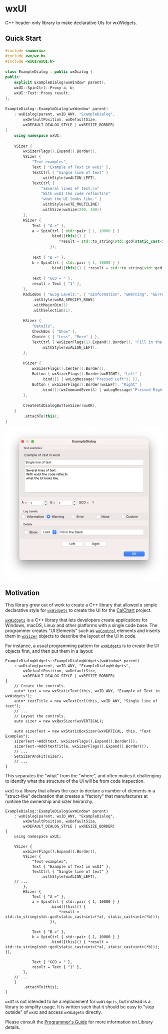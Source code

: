 # wxUI
C++ header-only library to make declarative UIs for wxWidgets.

## Quick Start

```cpp
#include <numeric>
#include <wx/wx.h>
#include <wxUI/wxUI.h>

class ExampleDialog : public wxDialog {
public:
    explicit ExampleDialog(wxWindow* parent);
    wxUI::SpinCtrl::Proxy a, b;
    wxUI::Text::Proxy result;
};

ExampleDialog::ExampleDialog(wxWindow* parent)
    : wxDialog(parent, wxID_ANY, "ExampleDialog",
        wxDefaultPosition, wxDefaultSize,
        wxDEFAULT_DIALOG_STYLE | wxRESIZE_BORDER)
{
    using namespace wxUI;

    VSizer {
        wxSizerFlags().Expand().Border(),
        VSizer {
            "Text examples",
            Text { "Example of Text in wxUI" },
            TextCtrl { "Single line of text" }
                .withStyle(wxALIGN_LEFT),
            TextCtrl {
                "Several lines of text.\n"
                "With wxUI the code reflects\n"
                "what the UI looks like." }
                .withStyle(wxTE_MULTILINE)
                .withSize(wxSize(200, 100))
        },
        HSizer {
            Text { "A =" },
            a = SpinCtrl { std::pair { 1, 10000 } }
                    .bind([this]() {
                        *result = std::to_string(std::gcd(static_cast<int>(*a), static_cast<int>(*b)));
                    }),

            Text { "B =" },
            b = SpinCtrl { std::pair { 1, 10000 } }
                    .bind([this]() { *result = std::to_string(std::gcd(static_cast<int>(*a), static_cast<int>(*b))); }),

            Text { "GCD = " },
            result = Text { "1" },
        },
        RadioBox { "&Log Levels:", { "&Information", "&Warning", "&Error", "&None", "&Custom" } }
            .setStyle(wxRA_SPECIFY_ROWS)
            .withMajorDim(1)
            .withSelection(1),

        HSizer {
            "Details",
            CheckBox { "Show" },
            Choice { { "Less", "More" } },
            TextCtrl { wxSizerFlags(1).Expand().Border(), "Fill in the blank" }
                .withStyle(wxALIGN_LEFT),
        },

        HSizer {
            wxSizerFlags().Center().Border(),
            Button { wxSizerFlags().Border(wxRIGHT), "Left" }
                .bind([] { wxLogMessage("Pressed Left"); }),
            Button { wxSizerFlags().Border(wxLEFT), "Right" }
                .bind([](wxCommandEvent&) { wxLogMessage("Pressed Right"); }),
        },

        CreateStdDialogButtonSizer(wxOK),
    }
        .attachTo(this);
}
```
<img src="docs/images/ExampleDialog.png"/>



## Motivation
This library grew out of work to create a C++ library that allowed a simple declarative style for [`wxWidgets`](https://www.wxwidgets.org) to create the UI for the [CalChart](https://github.com/calband/calchart) project.  

[`wxWidgets`](https://www.wxwidgets.org) is a C++ library that lets developers create applications for Windows, macOS, Linux and other platforms with a single code base.  The programmer creates "UI Elements" such as [`wxControl`](https://docs.wxwidgets.org/3.2/classwx_control.html) elements and inserts them in [`wxSizer`](https://docs.wxwidgets.org/3.2/classwx_sizer.html) objects to describe the layout of the UI in code.

For instance, a usual programming pattern for [`wxWidgets`](https://www.wxwidgets.org) is to create the UI objects first, and then put them in a layout: 

```
ExampleDialogWidgets::ExampleDialogWidgets(wxWindow* parent)
    : wxDialog(parent, wxID_ANY, "ExampleDialogWidgets",
        wxDefaultPosition, wxDefaultSize,
        wxDEFAULT_DIALOG_STYLE | wxRESIZE_BORDER)
{
    // Create the controls.
    auto* text = new wxStaticText(this, wxID_ANY, "Example of Text in wxWidgets");
    auto* textTitle = new wxTextCtrl(this, wxID_ANY, "Single line of text");
    // ...
    // Layout the controls.
    auto sizer = new wxBoxSizer(wxVERTICAL);

    auto sizerText = new wxStaticBoxSizer(wxVERTICAL, this, "Text Examples");
    sizerText->Add(text, wxSizerFlags().Expand().Border());
    sizerText->Add(textTitle, wxSizerFlags().Expand().Border());
    // ...
    SetSizerAndFit(sizer);
    // ...
}
```

This separates the "what" from the "where", and often makes it challenging to identify what the structure of the UI will be from code inspection.

`wxUI` is a library that allows the user to declare a number of elements in a "struct-like" declaration that creates a "factory" that manufactures at runtime the ownership and sizer heirarchy.


```
ExampleDialog::ExampleDialog(wxWindow* parent)
    : wxDialog(parent, wxID_ANY, "ExampleDialog",
        wxDefaultPosition, wxDefaultSize,
        wxDEFAULT_DIALOG_STYLE | wxRESIZE_BORDER)
{
    using namespace wxUI;

    VSizer {
        wxSizerFlags().Expand().Border(),
        VSizer {
            "Text examples",
            Text { "Example of Text in wxUI" },
            TextCtrl { "Single line of text" }
                .withStyle(wxALIGN_LEFT),
    // ...
        },
        HSizer {
            Text { "A =" },
            a = SpinCtrl { std::pair { 1, 10000 } }
                    .bind([this]() {
                        *result = std::to_string(std::gcd(static_cast<int>(*a), static_cast<int>(*b)));
                    }),

            Text { "B =" },
            b = SpinCtrl { std::pair { 1, 10000 } }
                    .bind([this]() { *result = std::to_string(std::gcd(static_cast<int>(*a), static_cast<int>(*b))); }),

            Text { "GCD = " },
            result = Text { "1" },
        },
    // ...
    }
        .attachTo(this);
}
```

`wxUI` is not intended to be a replacement for `wxWidgets`, but instead is a library to simplify usage.  It is written such that it should be easy to "step outside" of `wxUI` and access `wxWidgets` directly.

Please consult the [Programmer's Guide](docs/ProgrammersGuide.md) for more information on Library details.
